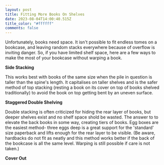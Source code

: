 ```yaml
---
layout: post
title: Fitting More Books On Shelves
date: 2023-08-04T14:00:40.515Z
title_color: "#ffffff"
comments: false
---
```

Unfortunately, books need space. It isn't possible to fit endless tomes on a bookcase, and leaving random stacks everywhere because of overflow is inviting danger. So, if you have limited shelf space, here are a few ways to make the most of your bookcase without warping a book.

**S﻿ide Stacking**

T﻿his works best with books of the same size when the pile in question is taller than the spine's length. It capitalises on taller shelves and is the safer method of top stacking (resting a book on its cover on top of books shelved traditionally) to avoid the book on top getting bent by an uneven surface.

**S﻿taggered Double Shelving**

D﻿ouble stacking is often criticized for hiding the rear layer of books, but deeper shelves exist and no shelf space shold be wasted. The answer to to elevate the back books in some way, creating tiers of books. Egg boxes are the easiest method- three eggs deep is a great support for the 'standard' size paperback and lifts enough for the rear layer to be visible. (Be aware, hardbacks do not fit as neatly and this method works better if the back of the bookcase is all the same level. Warping is still possible if care is not taken.)

**Cover Out**